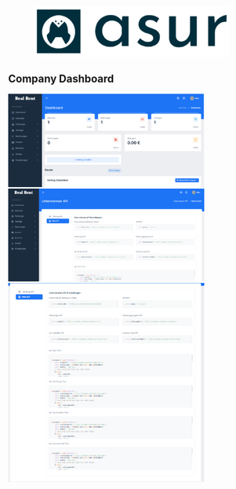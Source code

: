 <p align="center"><a href="https://laravel.com" target="_blank"><img src="public/assets/images/systems-logo/logo-dark.png" width="400" alt="Laravel Logo"></a></p>

## Company Dashboard

<img src="public/assets/images/project/3.png" width="400">
<img src="public/assets/images/project/4.png" width="400">
<img src="public/assets/images/project/5.png" width="400">

